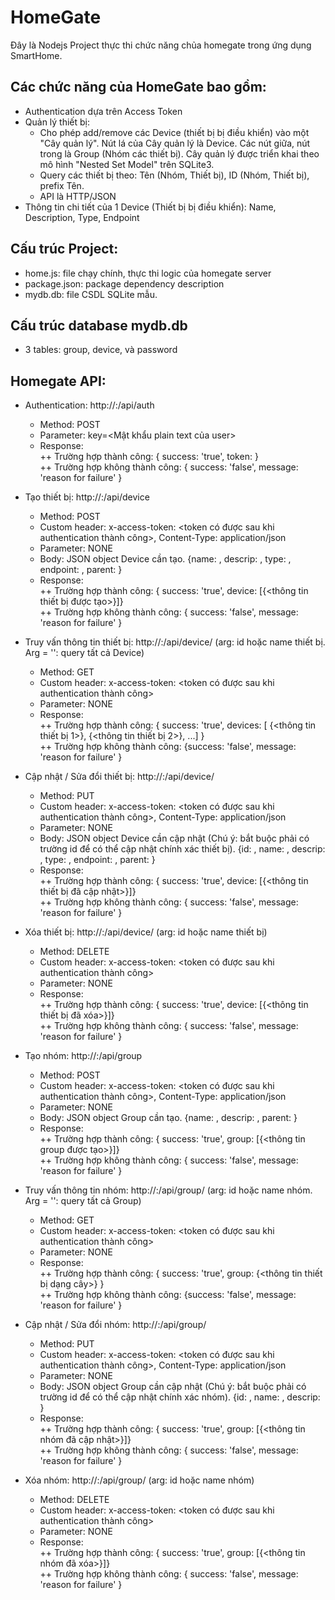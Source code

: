 # HomeGate

Đây là Nodejs Project thực thi chức năng chủa homegate trong ứng dụng SmartHome. 

## Các chức năng của HomeGate bao gồm:

- Authentication dựa trên Access Token
- Quản lý thiết bị:
   + Cho phép add/remove các Device (thiết bị bị điều khiển) vào một "Cây quản lý". Nút lá của Cây quản lý là Device. Các nút giữa, nút trong là Group (Nhóm các thiết bị). Cây quản lý được triển khai theo mô hình "Nested Set Model" trên SQLite3.
   + Query các thiết bị theo: Tên (Nhóm, Thiết bị), ID (Nhóm, Thiết bị), prefix Tên.
   + API là HTTP/JSON
- Thông tin chi tiết của 1 Device (Thiết bị bị điều khiển): Name, Description, Type, Endpoint

## Cấu trúc Project:

- home.js: file chạy chính, thực thi logic của homegate server
- package.json: package dependency description
- mydb.db: file CSDL SQLite mẫu.

## Cấu trúc database mydb.db
- 3 tables: group, device, và password

## Homegate API:
- Authentication: http://<host>:<port>/api/auth
  + Method: POST
  + Parameter: key=<Mật khẩu plain text của user>
  + Response:<br>
	++ Trường hợp thành công: { success: 'true', token: <ma token>}<br>
	++ Trường hợp không thành công: { success: 'false', message: 'reason for failure' }<br>


- Tạo thiết bị: http://<host>:<port>/api/device
  + Method: POST
  + Custom header: x-access-token: <token có được sau khi authentication thành công>, Content-Type: application/json
  + Parameter: NONE
  + Body: JSON object Device cần tạo. {name: <name>, descrip: <description>, type: <type>, endpoint: <endpoint>, parent: <parent>}
  + Response:<br>
	++ Trường hợp thành công: { success: 'true', device: [{<thông tin thiết bị được tạo>}]}<br>
	++ Trường hợp không thành công: { success: 'false', message: 'reason for failure' }<br>

- Truy vấn thông tin thiết bị: http://<host>:<port>/api/device/<arg> (arg: id hoặc name thiết bị. Arg = '': query tất cả Device)
  + Method: GET
  + Custom header: x-access-token: <token có được sau khi authentication thành công>
  + Parameter: NONE
  + Response:<br>
	 ++ Trường hợp thành công: { success: 'true', devices: [ {<thông tin thiết bị 1>}, {<thông tin thiết bị 2>}, ...] }<br>
	 ++ Trường hợp không thành công: {success: 'false', message: 'reason for failure' }<br>

- Cập nhật / Sửa đổi thiết bị: http://<host>:<port>/api/device/
  + Method: PUT
  + Custom header: x-access-token: <token có được sau khi authentication thành công>, Content-Type: application/json
  + Parameter: NONE
  + Body: JSON object Device cần cập nhật (Chú ý: bắt buộc phải có trường id để có thể cập nhật chính xác thiết bị). {id: <id>, name: <name>, descrip: <description>, type: <type>, endpoint: <endpoint>, parent: <parent>}
  + Response:<br>
	++ Trường hợp thành công: { success: 'true', device: [{<thông tin thiết bị đã cập nhật>}]}<br>
	++ Trường hợp không thành công: { success: 'false', message: 'reason for failure' }<br>

- Xóa thiết bị: http://<host>:<port>/api/device/<arg> (arg: id hoặc name thiết bị)
  + Method: DELETE
  + Custom header: x-access-token: <token có được sau khi authentication thành công>
  + Parameter: NONE
  + Response:<br>
	++ Trường hợp thành công: { success: 'true', device: [{<thông tin thiết bị đã xóa>}]}<br>
	++ Trường hợp không thành công: { success: 'false', message: 'reason for failure' }<br>

- Tạo nhóm: http://<host>:<port>/api/group
  + Method: POST
  + Custom header: x-access-token: <token có được sau khi authentication thành công>, Content-Type: application/json
  + Parameter: NONE
  + Body: JSON object Group cần tạo. {name: <name>, descrip: <description>, parent: <parent>}
  + Response:<br>
	++ Trường hợp thành công: { success: 'true', group: [{<thông tin group được tạo>}]}<br>
	++ Trường hợp không thành công: { success: 'false', message: 'reason for failure' }<br>

- Truy vấn thông tin nhóm: http://<host>:<port>/api/group/<arg> (arg: id hoặc name nhóm. Arg = '': query tất cả Group)
  + Method: GET
  + Custom header: x-access-token: <token có được sau khi authentication thành công>
  + Parameter: NONE
  + Response:<br>
	 ++ Trường hợp thành công: { success: 'true', group: {<thông tin thiết bị dạng cây>} }<br>
	 ++ Trường hợp không thành công: {success: 'false', message: 'reason for failure' }<br>

- Cập nhật / Sửa đổi nhóm: http://<host>:<port>/api/group/
  + Method: PUT
  + Custom header: x-access-token: <token có được sau khi authentication thành công>, Content-Type: application/json
  + Parameter: NONE
  + Body: JSON object Group cần cập nhật (Chú ý: bắt buộc phải có trường id để có thể cập nhật chính xác nhóm). {id: <id>, name: <name>, descrip: <description>}
  + Response:<br>
	++ Trường hợp thành công: { success: 'true', group: [{<thông tin nhóm đã cập nhật>}]}<br>
	++ Trường hợp không thành công: { success: 'false', message: 'reason for failure' }<br>

- Xóa nhóm: http://<host>:<port>/api/group/<arg> (arg: id hoặc name nhóm)
  + Method: DELETE
  + Custom header: x-access-token: <token có được sau khi authentication thành công>
  + Parameter: NONE
  + Response:<br>
	++ Trường hợp thành công: { success: 'true', group: [{<thông tin nhóm đã xóa>}]}<br>
	++ Trường hợp không thành công: { success: 'false', message: 'reason for failure' }<br>

